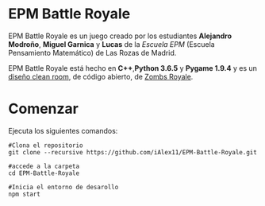 # EPM Battle Royale
EPM Battle Royale es un juego creado por los estudiantes **Alejandro Modroño**, **Miguel Garnica** y **Lucas** de la *Escuela EPM* (Escuela Pensamiento Matemático) de Las Rozas de Madrid.

EPM Battle Royale está hecho en **C++**,**Python 3.6.5** y **Pygame 1.9.4** y es un [diseño clean room](https://en.wikipedia.org/wiki/Clean_room_design), de código abierto, de [Zombs Royale](https://zombsroyale.io).

# Comenzar
Ejecuta los siguientes comandos:
```
#Clona el repositorio
git clone --recursive https://github.com/iAlex11/EPM-Battle-Royale.git

#accede a la carpeta
cd EPM-Battle-Royale

#Inicia el entorno de desarollo
npm start
```
